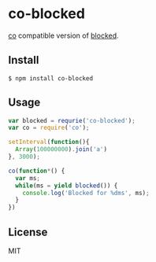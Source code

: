 # co-blocked

[co](http://npmjs.org/package/co) compatible version of [blocked](http://npmjs.org/package/blocked).

## Install

```
$ npm install co-blocked
```

## Usage

```js
var blocked = requrie('co-blocked');
var co = require('co');

setInterval(function(){
  Array(100000000).join('a')
}, 3000);

co(function*() {
  var ms;
  while(ms = yield blocked()) {
    console.log('Blocked for %dms', ms);
  }
})
```

## License

MIT
